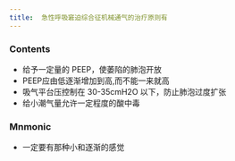 ```yaml
---
title:  急性呼吸窘迫综合征机械通气的治疗原则有
--- 
```


### Contents
- 给予一定量的 PEEP，使萎陷的肺泡开放
- PEEP应由低逐渐增加到高,而不能一来就高
- 吸气平台压控制在 30-35cmH2O 以下，防止肺泡过度扩张
- 给小潮气量允许一定程度的酸中毒

### Mnmonic
- 一定要有那种小和逐渐的感觉

